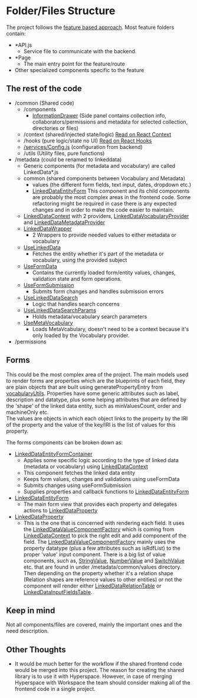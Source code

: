 # Folder/Files Structure
The project follows the [feature based approach](https://reactjs.org/docs/faq-structure.html).
Most feature folders contain:
- *API.js
  - Service file to communicate with the backend.
- *Page
  - The main entry point for the feature/route
- Other specialized components specific to the feature

## The rest of the code
- /common (Shared code)
  - /components
    - [InformationDrawer](src/common/components/InformationDrawer.js) (Side panel contains collection info, collaborators/permissions and metadata for selected collection, directories or files)
  - /context (shared/injected state/logic) [Read on React Context](https://reactjs.org/docs/context.html)
  - /hooks (pure logic/state no UI) [Read on React Hooks](https://reactjs.org/docs/hooks-intro.html)
  - [/services/Config.js](src/common/services/Config.js) (configuration from backend)
  - /utils (Utility files, pure functions)
- /metadata (could be renamed to linkeddata)
  - Generic components (for metadata and vocabulary) are called LinkedData*.js
  - common (shared components between Vocabulary and Metadata)
    - values (the different form fields, text input, dates, dropdown etc.)
    - [LinkedDataEntityForm](src/metadata/common/LinkedDataEntityForm.js) This component and its child components are probably the most complex areas in the frontend code. Some refactoring might be required in case there is any expected changes and in order to make the code easier to maintain.
  - [LinkedDataContext](src/metadata/LinkedDataContext.js) with 2 providers, [LinkedDataVocabularyProvider](src/metadata/LinkedDataVocabularyProvider.js) and [LinkedDataMetadataProvider](src/metadata/LinkedDataMetadataProvider.js)
  - [LinkedDataWrapper](src/metadata/LinkedDataWrapper.js)
    - 2 Wrappers to provide needed values to either metadata or vocabulary
  - [UseLinkedData](src/metadata/UseLinkedData.js)
    - Fetches the entity whether it's part of the metadata or vocabulary, using the provided subject
  - [UseFormData](src/metadata/UseFormData.js)
    - Contains the currently loaded form/entity values, changes, validation state and form operations.
  - [UseFormSubmission](src/metadata/UseFormSubmission.js)
    - Submits form changes and handles submission errors
  - [UseLinkedDataSearch](src/metadata/UseLinkedDataSearch.js)
    - Logic that handles search concerns
  - [UseLinkedDataSearchParams](src/metadata/UseLinkedDataSearchParams.js)
    - Holds metadata/vocabulary search parameters
  - [UseMetaVocabulary](src/metadata/UseMetaVocabulary.js)
    - Loads MetaVcabulary, doesn't need to be a context because it's only loaded by the Vocabulary provider.
- /permissions

## Forms
This could be the most complex area of the project. The main models used to render forms are properties which are the  blueprints of each field, they are plain objects that are built using generatePropertyEntry from [vocabularyUtils](src/common/utils/linkeddata/vocabularyUtils.js). Properties have some generic attributes such as label, description and datatype, plus some helping attributes that are defined by the 'shape' of the linked data entity, such as minValuesCount, order and machineOnly etc.  
The values are objects in which each object links to the property by the IRI of the property and the value of the key/IRI is the list of values for this property.

The forms components can be broken down as:
  - [LinkedDataEntityFormContainer](src/metadata/common/LinkedDataEntityFormContainer.js)
    - Applies some specific logic according to the type of linked data (metadata or vocabulary) using [LinkedDataContext](src/metadata/LinkedDataContext.js)
    - This component fetches the linked data entity
    - Keeps form values, changes and validations using useFormData
    - Submits changes using useFormSubmission
    - Supplies properties and callback functions to [LinkedDataEntityForm](src/metadata/common/LinkedDataEntityForm.js)
  - [LinkedDataEntityForm](src/metadata/common/LinkedDataEntityForm.js)
    - The main form view that provides each property and delegates actions to [LinkedDataProperty](src/metadata/common/LinkedDataProperty.js)
  - [LinkedDataProperty](src/metadata/common/LinkedDataProperty.js)
    - This is the one that is concerned with rendering each field. It uses the [LinkedDataValueComponentFactory](src/metadata/common/values/LinkedDataValueComponentFactory.js) which is coming from [LinkedDataContext](src/metadata/LinkedDataContext.js) to pick the right edit and add component of the field. The [LinkedDataValueComponentFactory](src/metadata/common/values/LinkedDataValueComponentFactory.js) mainly uses the property datatype (plus a few attributes such as isRdfList) to the proper 'value' input component. There is a big list of value components, such as, [StringValue](src/metadata/common/values/StringValue.js), [NumberValue](src/metadata/common/values/NumberValue.js) and [SwitchValue](src/metadata/common/values/SwitchValue.js) etc. that are found in under /metadata/common/values directory. Then depending on the property whether it's a relation shape (Relation shapes are reference values to other entities) or not the component will render either [LinkedDataRelationTable](src/metadata/common/LinkedDataRelationTable.js) or [LinkedDataInputFieldsTable](src/metadata/common/LinkedDataInputFieldsTable.js).

## Keep in mind
Not all components/files are covered, mainly the important ones and the need description.

## Other Thoughts
- It would be much better for the workflow if the shared frontend code would be merged into this project. The reason for creating the shared library is to use it with Hyperspace. However, in case of merging Hyperspace with Workspace the team should consider making all of the frontend code in a single project.
